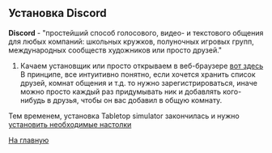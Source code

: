 ## Установка Discord

**Discord** - "простейший способ голосового, видео- и текстового общения для любых компаний: школьных кружков, полуночных игровых групп, международных сообществ художников или просто друзей."

1. Качаем установщик или просто открываем в веб-браузере [вот здесь](https://discordapp.com)
В принципе, все интуитивно понятно, если хочется хранить список друзей, комнат общения и т.д. то нужно зарегистрироваться,
иначе можно просто каждый раз придумывать ник и добавлять кого-нибудь в друзья, чтобы он вас добавил в общую комнату.

Тем временем, установка Tabletop simulator закончилась и нужно [установить необходимые настолки](https://peach-papaya.github.io/social-distancing-tabletop-games/workshop)

[На главную](https://peach-papaya.github.io/social-distancing-tabletop-games/index)
